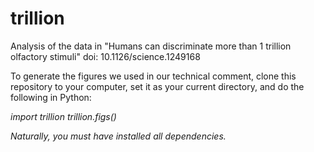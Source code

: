 trillion
========

Analysis of the data in "Humans can discriminate more than 1 trillion olfactory stimuli" doi: 10.1126/science.1249168

To generate the figures we used in our technical comment, clone this repository to your computer, set it as your current directory, and do the following in Python:

<i>
import trillion

<i>
trillion.figs()

Naturally, you must have installed all dependencies.  



